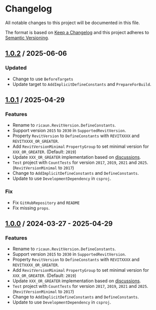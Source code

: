 # Changelog
All notable changes to this project will be documented in this file.

The format is based on [Keep a Changelog](http://keepachangelog.com/en/1.0.0/)
and this project adheres to [Semantic Versioning](http://semver.org/spec/v2.0.0.html).

## [1.0.2] / 2025-06-06
### Updated
- Change to use `BeforeTargets`
- Update target to `AddImplicitDefineConstants` and `PrepareForBuild`.

## [1.0.1] / 2025-04-29
### Features
- Rename to `ricaun.RevitVersion.DefineConstants`.
- Support version `2015` to `2030` in `SupportedRevitVersion`.
- Property `RevitVersion` to `DefineConstants` with `REVITXXXX` and `REVITXXXX_OR_GREATER`.
- Add `RevitVersionMinimal` `PropertyGroup` to set minimal version for `XXX_OR_GREATER`. (Default: `2019`)
- Update `XXX_OR_GREATER` implementation based on [discussions](https://github.com/Nice3point/RevitTemplates/discussions/43).
- `Test` project with `CountTests` for version `2017`, `2019`, `2021` and `2025`. (`RevitVersionMinimal` to `2017`) 
- Change to `AddImplicitDefineConstants` and `DefineConstants`.
- Update to use `DevelopmentDependency` in `csproj`.
### Fix
- Fix `GitHubRepository` and `README`
- Fix missing `props`.

## [1.0.0] / 2024-03-27 - 2025-04-29
### Features
- Rename to `ricaun.RevitVersion.DefineConstants`.
- Support version `2015` to `2030` in `SupportedRevitVersion`.
- Property `RevitVersion` to `DefineConstants` with `REVITXXXX` and `REVITXXXX_OR_GREATER`.
- Add `RevitVersionMinimal` `PropertyGroup` to set minimal version for `XXX_OR_GREATER`. (Default: `2019`)
- Update `XXX_OR_GREATER` implementation based on [discussions](https://github.com/Nice3point/RevitTemplates/discussions/43).
- `Test` project with `CountTests` for version `2017`, `2019`, `2021` and `2025`. (`RevitVersionMinimal` to `2017`) 
- Change to `AddImplicitDefineConstants` and `DefineConstants`.
- Update to use `DevelopmentDependency` in `csproj`.

[vNext]: ../../compare/1.0.0...HEAD
[1.0.2]: ../../compare/1.0.1...1.0.2
[1.0.1]: ../../compare/1.0.0...1.0.1
[1.0.0]: ../../compare/1.0.0